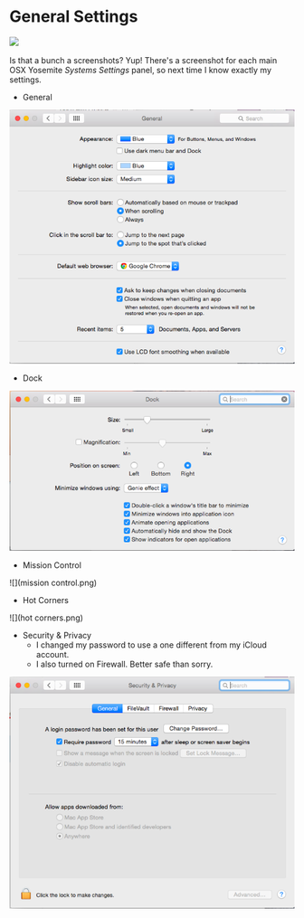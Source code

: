 # General Settings

![](https://33.media.tumblr.com/51e823c71b55ccbda3b83501ec7bc78a/tumblr_nojspeQLd81uqyj6qo1_500.gif)

Is that a bunch a screenshots? Yup! There's a screenshot for each main OSX Yosemite *Systems Settings* panel, so next time I know exactly my settings.

* General

![](general.png)


* Dock

![](dock.png)


* Mission Control

![](mission control.png)


* Hot Corners

![](hot corners.png)

* Security & Privacy
    * I changed my password to use a one different from my iCloud account.
    * I also turned on Firewall. Better safe than sorry.

![](security.png)

